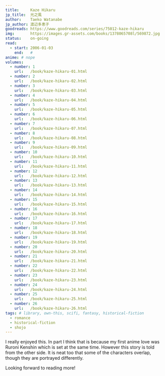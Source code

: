 ```yaml
---
title:     Kaze Hikaru
jp_title:  光之風
author:    Taeko Watanabe
jp_author: 渡辺多恵子
goodreads: https://www.goodreads.com/series/75012-kaze-hikaru
img:       https://images.gr-assets.com/books/1378065708l/569872.jpg
status:    on-going
read:
  - start: 2006-01-03 
    end:   #
anime: # nope
volumes: 
  - number: 1
    url:   /book/kaze-hikaru-01.html
  - number: 2
    url:   /book/kaze-hikaru-02.html
  - number: 3
    url:   /book/kaze-hikaru-03.html
  - number: 4
    url:   /book/kaze-hikaru-04.html
  - number: 5
    url:   /book/kaze-hikaru-05.html
  - number: 6
    url:   /book/kaze-hikaru-06.html
  - number: 7
    url:   /book/kaze-hikaru-07.html
  - number: 8
    url:   /book/kaze-hikaru-08.html
  - number: 9
    url:   /book/kaze-hikaru-09.html
  - number: 10
    url:   /book/kaze-hikaru-10.html
  - number: 11
    url:   /book/kaze-hikaru-11.html
  - number: 12
    url:   /book/kaze-hikaru-12.html
  - number: 13
    url:   /book/kaze-hikaru-13.html
  - number: 14
    url:   /book/kaze-hikaru-14.html
  - number: 15
    url:   /book/kaze-hikaru-15.html
  - number: 16
    url:   /book/kaze-hikaru-16.html
  - number: 17
    url:   /book/kaze-hikaru-17.html
  - number: 18
    url:   /book/kaze-hikaru-18.html
  - number: 19
    url:   /book/kaze-hikaru-19.html
  - number: 20
    url:   /book/kaze-hikaru-20.html
  - number: 21
    url:   /book/kaze-hikaru-21.html
  - number: 22
    url:   /book/kaze-hikaru-22.html
  - number: 23
    url:   /book/kaze-hikaru-23.html
  - number: 24
    url:   /book/kaze-hikaru-24.html
  - number: 25
    url:   /book/kaze-hikaru-25.html
  - number: 26
    url:   /book/kaze-hikaru-26.html
tags: # library, own-this, scifi, fantasy, historical-fiction
  - romance
  - historical-fiction
  - shojo
---
```


I really enjoyed this. In part I think that is because my first anime love was Ruroni Kenshin which is set at the same time. However this story is told from the other side. It is neat too that some of the characters overlap, though they are portrayed differently. 

Looking forward to reading more!